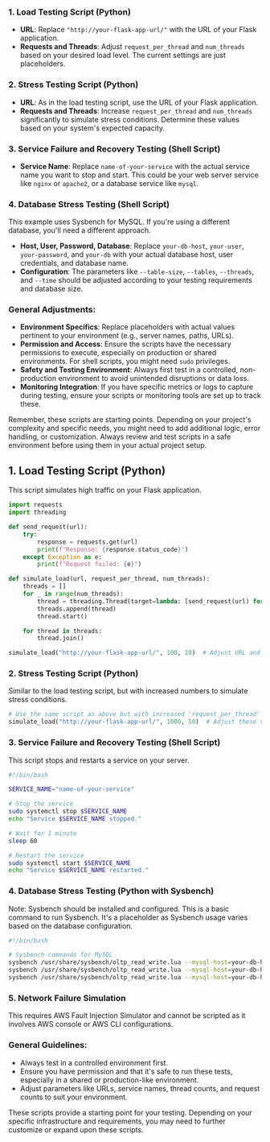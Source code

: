 ### 1. Load Testing Script (Python)

- **URL**: Replace `"http://your-flask-app-url/"` with the URL of your Flask application.
- **Requests and Threads**: Adjust `request_per_thread` and `num_threads` based on your desired load level. The current settings are just placeholders.

### 2. Stress Testing Script (Python)

- **URL**: As in the load testing script, use the URL of your Flask application.
- **Requests and Threads**: Increase `request_per_thread` and `num_threads` significantly to simulate stress conditions. Determine these values based on your system's expected capacity.

### 3. Service Failure and Recovery Testing (Shell Script)

- **Service Name**: Replace `name-of-your-service` with the actual service name you want to stop and start. This could be your web server service like `nginx` or `apache2`, or a database service like `mysql`.

### 4. Database Stress Testing (Shell Script)

This example uses Sysbench for MySQL. If you're using a different database, you'll need a different approach.

- **Host, User, Password, Database**: Replace `your-db-host`, `your-user`, `your-password`, and `your-db` with your actual database host, user credentials, and database name.
- **Configuration**: The parameters like `--table-size`, `--tables`, `--threads`, and `--time` should be adjusted according to your testing requirements and database size.

### General Adjustments:

- **Environment Specifics**: Replace placeholders with actual values pertinent to your environment (e.g., server names, paths, URLs).
- **Permission and Access**: Ensure the scripts have the necessary permissions to execute, especially on production or shared environments. For shell scripts, you might need `sudo` privileges.
- **Safety and Testing Environment**: Always first test in a controlled, non-production environment to avoid unintended disruptions or data loss.
- **Monitoring Integration**: If you have specific metrics or logs to capture during testing, ensure your scripts or monitoring tools are set up to track these.

Remember, these scripts are starting points. Depending on your project's complexity and specific needs, you might need to add additional logic, error handling, or customization. Always review and test scripts in a safe environment before using them in your actual project setup.

## 1. Load Testing Script (Python)

This script simulates high traffic on your Flask application.

```python
import requests
import threading

def send_request(url):
    try:
        response = requests.get(url)
        print(f"Response: {response.status_code}")
    except Exception as e:
        print(f"Request failed: {e}")

def simulate_load(url, request_per_thread, num_threads):
    threads = []
    for _ in range(num_threads):
        thread = threading.Thread(target=lambda: [send_request(url) for _ in range(request_per_thread)])
        threads.append(thread)
        thread.start()

    for thread in threads:
        thread.join()

simulate_load("http://your-flask-app-url/", 100, 10)  # Adjust URL and numbers as needed
```

### 2. Stress Testing Script (Python)

Similar to the load testing script, but with increased numbers to simulate stress conditions.

```python
# Use the same script as above but with increased 'request_per_thread' and 'num_threads'
simulate_load("http://your-flask-app-url/", 1000, 50)  # Adjust these values for stress testing
```

### 3. Service Failure and Recovery Testing (Shell Script)

This script stops and restarts a service on your server.

```bash
#!/bin/bash

SERVICE_NAME="name-of-your-service"

# Stop the service
sudo systemctl stop $SERVICE_NAME
echo "Service $SERVICE_NAME stopped."

# Wait for 1 minute
sleep 60

# Restart the service
sudo systemctl start $SERVICE_NAME
echo "Service $SERVICE_NAME restarted."
```

### 4. Database Stress Testing (Python with Sysbench)

Note: Sysbench should be installed and configured. This is a basic command to run Sysbench. It's a placeholder as Sysbench usage varies based on the database configuration.

```bash
#!/bin/bash

# Sysbench commands for MySQL
sysbench /usr/share/sysbench/oltp_read_write.lua --mysql-host=your-db-host --mysql-user=your-user --mysql-password=your-password --mysql-db=your-db --table-size=100000 --tables=10 prepare
sysbench /usr/share/sysbench/oltp_read_write.lua --mysql-host=your-db-host --mysql-user=your-user --mysql-password=your-password --mysql-db=your-db --table-size=100000 --tables=10 --threads=10 --time=60 run
sysbench /usr/share/sysbench/oltp_read_write.lua --mysql-host=your-db-host --mysql-user=your-user --mysql-password=your-password --mysql-db=your-db cleanup
```

### 5. Network Failure Simulation

This requires AWS Fault Injection Simulator and cannot be scripted as it involves AWS console or AWS CLI configurations.

### General Guidelines:

- Always test in a controlled environment first.
- Ensure you have permission and that it's safe to run these tests, especially in a shared or production-like environment.
- Adjust parameters like URLs, service names, thread counts, and request counts to suit your environment.

These scripts provide a starting point for your testing. Depending on your specific infrastructure and requirements, you may need to further customize or expand upon these scripts.
